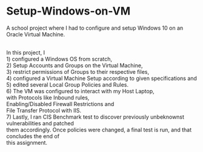 # Setup-Windows-on-VM
A school project where I had to configure and setup Windows 10 on an Oracle Virtual Machine.

<br>
In this project, I 
<br>1) configured a Windows OS from scratch, 
<br>2) Setup Accounts and Groups on the Virtual Machine, 
<br>3) restrict permissions of Groups to their respective files, 
<br>4) configured a Virtual Machine Setup according to given specifications and 
<br>5) edited several Local Group Policies and Rules.
<br>
6) The VM was configured to interact with my Host Laptop, 
<br>with Protocols like Inbound rules, 
<br>Enabling/Disabled Firewall Restrictions and 
<br>File Transfer Protocol with IIS.
<br>
7) Lastly, I ran CIS Benchmark test to discover previously unbeknownst vulnerabilities and patched 
<br>them accordingly. Once policies were changed, a final test is run, and that concludes the end of 
<br>this assignment.

